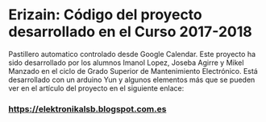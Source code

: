 # Erizain: Código del proyecto desarrollado en el Curso 2017-2018

Pastillero automatico controlado desde Google Calendar. Este proyecto ha sido desarrollado por los alumnos Imanol Lopez, Joseba Agirre y Mikel Manzado en el ciclo de Grado Superior de Mantenimiento Electrónico. Está desarrollado con un arduino Yun y algunos elementos más que se pueden ver en el artículo del proyecto en el siguiente enlace:

###

### https://elektronikalsb.blogspot.com.es
